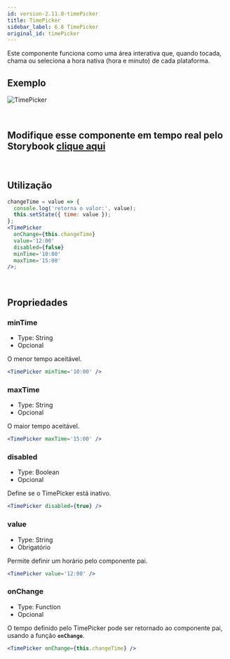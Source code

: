 ```yaml
---
id: version-2.11.0-timePicker
title: TimePicker
sidebar_label: 6.8 TimePicker
original_id: timePicker
---
```


Este componente funciona como uma área interativa que, quando tocada, chama ou seleciona a hora nativa (hora e minuto) de cada plataforma.

## Exemplo

![TimePicker](assets/images_components/v2.0.0/timePicker.png)

<br>

## Modifique esse componente em tempo real pelo Storybook [clique aqui](https://ame-miniapp-components.calindra.com.br/storybook/?path=/story/intera%C3%A7%C3%B5es-timepicker--basic)

<br>

## Utilização

```jsx harmony
changeTime = value => {
  console.log('retorna o valor:', value);
  this.setState({ time: value });
};
<TimePicker
  onChange={this.changeTime}
  value='12:00'
  disabled={false}
  minTime='10:00'
  maxTime='15:00'
/>;
```

<br>

## Propriedades

### minTime

- Type: String
- Opcional

O menor tempo aceitável.<br>

```jsx harmony
<TimePicker minTime='10:00' />
```

### maxTime

- Type: String
- Opcional

O maior tempo aceitável.<br>

```jsx harmony
<TimePicker maxTime='15:00' />
```

### disabled

- Type: Boolean
- Opcional

Define se o TimePicker está inativo.<br>

```jsx
<TimePicker disabled={true} />
```

### value

- Type: String
- Obrigatório

Permite definir um horário pelo componente pai.<br>

```jsx harmony
<TimePicker value='12:00' />
```

### onChange

- Type: Function
- Opcional

O tempo definido pelo TimePicker pode ser retornado ao componente pai, usando a função **`onChange`**.<br>

```jsx harmony
<TimePicker onChange={this.changeTime} />
```
